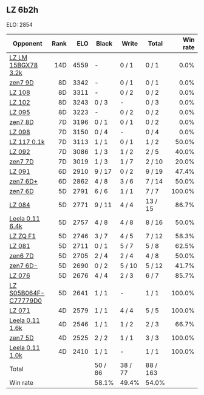 ## LZ 6b2h ##

ELO: 2854

Opponent | Rank | ELO | Black | Write | Total | Win rate
---------|-----:|----:|-------|-------|-------|-------:
[LZ LM 15BGX78 3.2k](LZ%20LM%2015BGX78%203.2k.md) | 14D | 4559 | - | 0 / 1 | 0 / 1 | 0.0%
[zen7 9D](zen7%209D.md) | 8D | 3342 | - | 0 / 1 | 0 / 1 | 0.0%
[LZ 108](LZ%20108.md) | 8D | 3311 | - | 0 / 2 | 0 / 2 | 0.0%
[LZ 102](LZ%20102.md) | 8D | 3243 | 0 / 3 | - | 0 / 3 | 0.0%
[LZ 095](LZ%20095.md) | 8D | 3223 | - | 0 / 2 | 0 / 2 | 0.0%
[zen7 8D](zen7%208D.md) | 7D | 3196 | 0 / 1 | 0 / 1 | 0 / 2 | 0.0%
[LZ 098](LZ%20098.md) | 7D | 3150 | 0 / 4 | - | 0 / 4 | 0.0%
[LZ 117 0.1k](LZ%20117%200.1k.md) | 7D | 3113 | 1 / 1 | 0 / 1 | 1 / 2 | 50.0%
[LZ 092](LZ%20092.md) | 7D | 3086 | 1 / 3 | 1 / 2 | 2 / 5 | 40.0%
[zen7 7D](zen7%207D.md) | 7D | 3019 | 1 / 3 | 1 / 7 | 2 / 10 | 20.0%
[LZ 091](LZ%20091.md) | 6D | 2910 | 9 / 17 | 0 / 2 | 9 / 19 | 47.4%
[zen7 6D+](zen7%206D+.md) | 6D | 2862 | 4 / 8 | 3 / 6 | 7 / 14 | 50.0%
[zen7 6D](zen7%206D.md) | 5D | 2791 | 6 / 6 | 1 / 1 | 7 / 7 | 100.0%
[LZ 084](LZ%20084.md) | 5D | 2771 | 9 / 11 | 4 / 4 | 13 / 15 | 86.7%
[Leela 0.11 6.4k](Leela%200.11%206.4k.md) | 5D | 2757 | 4 / 8 | 4 / 8 | 8 / 16 | 50.0%
[LZ ZQ F1](LZ%20ZQ%20F1.md) | 5D | 2746 | 3 / 7 | 4 / 5 | 7 / 12 | 58.3%
[LZ 081](LZ%20081.md) | 5D | 2711 | 0 / 1 | 5 / 7 | 5 / 8 | 62.5%
[zen6 7D](zen6%207D.md) | 5D | 2705 | 2 / 4 | 2 / 4 | 4 / 8 | 50.0%
[zen7 6D-](zen7%206D-.md) | 5D | 2690 | 0 / 2 | 5 / 10 | 5 / 12 | 41.7%
[LZ 076](LZ%20076.md) | 5D | 2676 | 4 / 4 | 2 / 3 | 6 / 7 | 85.7%
[LZ S05B064F-C77779D0](LZ%20S05B064F-C77779D0.md) | 5D | 2641 | 1 / 1 | - | 1 / 1 | 100.0%
[LZ 071](LZ%20071.md) | 4D | 2579 | 1 / 1 | 4 / 4 | 5 / 5 | 100.0%
[Leela 0.11 1.6k](Leela%200.11%201.6k.md) | 4D | 2546 | 1 / 1 | 1 / 2 | 2 / 3 | 66.7%
[zen7 5D](zen7%205D.md) | 4D | 2525 | 2 / 2 | 1 / 1 | 3 / 3 | 100.0%
[Leela 0.11 1.0k](Leela%200.11%201.0k.md) | 4D | 2410 | 1 / 1 | - | 1 / 1 | 100.0%
Total | | | 50 / 86 | 38 / 77 | 88 / 163 | 
Win rate| | | 58.1% | 49.4% | 54.0% | 
